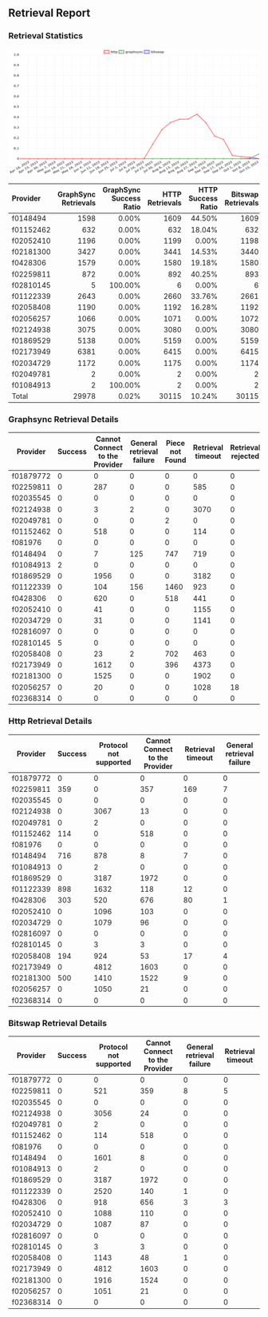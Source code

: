 ## Retrieval Report
### Retrieval Statistics
<img src="https://raw.githubusercontent.com/data-preservation-programs/filplus-checker-assets/main/filecoin-project/filecoin-plus-large-datasets/issues/1800/1697510022543.png"/>

| Provider  | GraphSync Retrievals | GraphSync Success Ratio | HTTP Retrievals | HTTP Success Ratio | Bitswap Retrievals | Bitswap Success Ratio |
| :-------- | -------------------: | ----------------------: | --------------: | -----------------: | -----------------: | --------------------: |
| f0148494  |                 1598 |                   0.00% |            1609 |             44.50% |               1609 |                 0.00% |
| f01152462 |                  632 |                   0.00% |             632 |             18.04% |                632 |                 0.00% |
| f02052410 |                 1196 |                   0.00% |            1199 |              0.00% |               1198 |                 0.00% |
| f02181300 |                 3427 |                   0.00% |            3441 |             14.53% |               3440 |                 0.00% |
| f0428306  |                 1579 |                   0.00% |            1580 |             19.18% |               1580 |                 0.00% |
| f02259811 |                  872 |                   0.00% |             892 |             40.25% |                893 |                 0.00% |
| f02810145 |                    5 |                 100.00% |               6 |              0.00% |                  6 |                 0.00% |
| f01122339 |                 2643 |                   0.00% |            2660 |             33.76% |               2661 |                 0.00% |
| f02058408 |                 1190 |                   0.00% |            1192 |             16.28% |               1192 |                 0.00% |
| f02056257 |                 1066 |                   0.00% |            1071 |              0.00% |               1072 |                 0.00% |
| f02124938 |                 3075 |                   0.00% |            3080 |              0.00% |               3080 |                 0.00% |
| f01869529 |                 5138 |                   0.00% |            5159 |              0.00% |               5159 |                 0.00% |
| f02173949 |                 6381 |                   0.00% |            6415 |              0.00% |               6415 |                 0.00% |
| f02034729 |                 1172 |                   0.00% |            1175 |              0.00% |               1174 |                 0.00% |
| f02049781 |                    2 |                   0.00% |               2 |              0.00% |                  2 |                 0.00% |
| f01084913 |                    2 |                 100.00% |               2 |              0.00% |                  2 |                 0.00% |
| Total     |                29978 |                   0.02% |           30115 |             10.24% |              30115 |                 0.00% |

### Graphsync Retrieval Details
| Provider  | Success | Cannot Connect to the Provider | General retrieval failure | Piece not Found | Retrieval timeout | Retrieval rejected |
| --------- | ------- | ------------------------------ | ------------------------- | --------------- | ----------------- | ------------------ |
| f01879772 | 0       | 0                              | 0                         | 0               | 0                 | 0                  |
| f02259811 | 0       | 287                            | 0                         | 0               | 585               | 0                  |
| f02035545 | 0       | 0                              | 0                         | 0               | 0                 | 0                  |
| f02124938 | 0       | 3                              | 2                         | 0               | 3070              | 0                  |
| f02049781 | 0       | 0                              | 0                         | 2               | 0                 | 0                  |
| f01152462 | 0       | 518                            | 0                         | 0               | 114               | 0                  |
| f081976   | 0       | 0                              | 0                         | 0               | 0                 | 0                  |
| f0148494  | 0       | 7                              | 125                       | 747             | 719               | 0                  |
| f01084913 | 2       | 0                              | 0                         | 0               | 0                 | 0                  |
| f01869529 | 0       | 1956                           | 0                         | 0               | 3182              | 0                  |
| f01122339 | 0       | 104                            | 156                       | 1460            | 923               | 0                  |
| f0428306  | 0       | 620                            | 0                         | 518             | 441               | 0                  |
| f02052410 | 0       | 41                             | 0                         | 0               | 1155              | 0                  |
| f02034729 | 0       | 31                             | 0                         | 0               | 1141              | 0                  |
| f02816097 | 0       | 0                              | 0                         | 0               | 0                 | 0                  |
| f02810145 | 5       | 0                              | 0                         | 0               | 0                 | 0                  |
| f02058408 | 0       | 23                             | 2                         | 702             | 463               | 0                  |
| f02173949 | 0       | 1612                           | 0                         | 396             | 4373              | 0                  |
| f02181300 | 0       | 1525                           | 0                         | 0               | 1902              | 0                  |
| f02056257 | 0       | 20                             | 0                         | 0               | 1028              | 18                 |
| f02368314 | 0       | 0                              | 0                         | 0               | 0                 | 0                  |

### Http Retrieval Details
| Provider  | Success | Protocol not supported | Cannot Connect to the Provider | Retrieval timeout | General retrieval failure |
| --------- | ------- | ---------------------- | ------------------------------ | ----------------- | ------------------------- |
| f01879772 | 0       | 0                      | 0                              | 0                 | 0                         |
| f02259811 | 359     | 0                      | 357                            | 169               | 7                         |
| f02035545 | 0       | 0                      | 0                              | 0                 | 0                         |
| f02124938 | 0       | 3067                   | 13                             | 0                 | 0                         |
| f02049781 | 0       | 2                      | 0                              | 0                 | 0                         |
| f01152462 | 114     | 0                      | 518                            | 0                 | 0                         |
| f081976   | 0       | 0                      | 0                              | 0                 | 0                         |
| f0148494  | 716     | 878                    | 8                              | 7                 | 0                         |
| f01084913 | 0       | 2                      | 0                              | 0                 | 0                         |
| f01869529 | 0       | 3187                   | 1972                           | 0                 | 0                         |
| f01122339 | 898     | 1632                   | 118                            | 12                | 0                         |
| f0428306  | 303     | 520                    | 676                            | 80                | 1                         |
| f02052410 | 0       | 1096                   | 103                            | 0                 | 0                         |
| f02034729 | 0       | 1079                   | 96                             | 0                 | 0                         |
| f02816097 | 0       | 0                      | 0                              | 0                 | 0                         |
| f02810145 | 0       | 3                      | 3                              | 0                 | 0                         |
| f02058408 | 194     | 924                    | 53                             | 17                | 4                         |
| f02173949 | 0       | 4812                   | 1603                           | 0                 | 0                         |
| f02181300 | 500     | 1410                   | 1522                           | 9                 | 0                         |
| f02056257 | 0       | 1050                   | 21                             | 0                 | 0                         |
| f02368314 | 0       | 0                      | 0                              | 0                 | 0                         |

### Bitswap Retrieval Details
| Provider  | Success | Protocol not supported | Cannot Connect to the Provider | General retrieval failure | Retrieval timeout |
| --------- | ------- | ---------------------- | ------------------------------ | ------------------------- | ----------------- |
| f01879772 | 0       | 0                      | 0                              | 0                         | 0                 |
| f02259811 | 0       | 521                    | 359                            | 8                         | 5                 |
| f02035545 | 0       | 0                      | 0                              | 0                         | 0                 |
| f02124938 | 0       | 3056                   | 24                             | 0                         | 0                 |
| f02049781 | 0       | 2                      | 0                              | 0                         | 0                 |
| f01152462 | 0       | 114                    | 518                            | 0                         | 0                 |
| f081976   | 0       | 0                      | 0                              | 0                         | 0                 |
| f0148494  | 0       | 1601                   | 8                              | 0                         | 0                 |
| f01084913 | 0       | 2                      | 0                              | 0                         | 0                 |
| f01869529 | 0       | 3187                   | 1972                           | 0                         | 0                 |
| f01122339 | 0       | 2520                   | 140                            | 1                         | 0                 |
| f0428306  | 0       | 918                    | 656                            | 3                         | 3                 |
| f02052410 | 0       | 1088                   | 110                            | 0                         | 0                 |
| f02034729 | 0       | 1087                   | 87                             | 0                         | 0                 |
| f02816097 | 0       | 0                      | 0                              | 0                         | 0                 |
| f02810145 | 0       | 3                      | 3                              | 0                         | 0                 |
| f02058408 | 0       | 1143                   | 48                             | 1                         | 0                 |
| f02173949 | 0       | 4812                   | 1603                           | 0                         | 0                 |
| f02181300 | 0       | 1916                   | 1524                           | 0                         | 0                 |
| f02056257 | 0       | 1051                   | 21                             | 0                         | 0                 |
| f02368314 | 0       | 0                      | 0                              | 0                         | 0                 |
